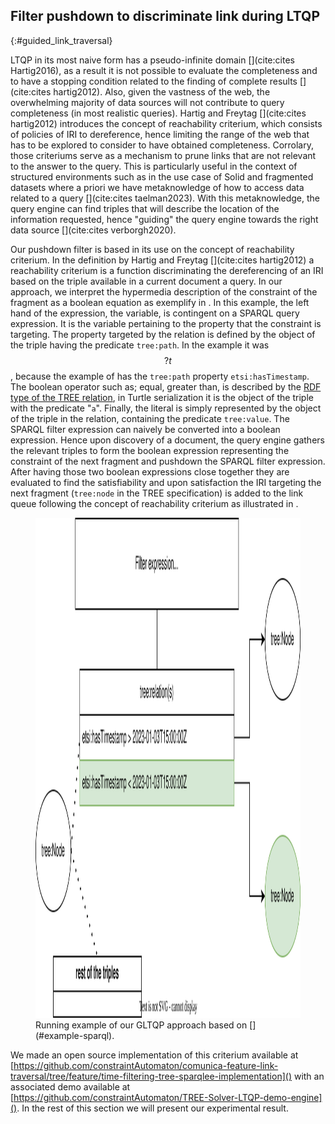 ## Filter pushdown to discriminate link during LTQP
{:#guided_link_traversal}

LTQP in its most naive form has a pseudo-infinite domain [](cite:cites Hartig2016), as a result
it is not possible to evaluate the completeness and to have a stopping condition related to the finding of complete results [](cite:cites hartig2012). 
Also, given the vastness of the web, the overwhelming majority of data sources will not contribute to query completeness (in most realistic queries).
Hartig and Freytag [](cite:cites hartig2012) introduces the concept of reachability criterium, which consists of policies
of IRI to dereference, hence limiting the range of the web that has to be explored to consider to have obtained completeness.
Corrolary, those criteriums serve as a mechanism to prune links that are not relevant to the answer to the query.
This is particularly useful in the context of structured environments such as in the use case of Solid and fragmented datasets
where a priori we have metaknowledge of how to access data related to a query [](cite:cites taelman2023).
With this metaknowledge, the query engine can find triples that will describe the location of the information requested,
hence "guiding" the query engine towards the right data source [](cite:cites verborgh2020). 

Our pushdown filter is based in its use on the concept of reachability criterium.
In the definition by Hartig and Freytag [](cite:cites hartig2012) a reachability criterium is a function discriminating the dereferencing of 
an IRI based on the triple available in a current document a query.
In our approach, we interpret the hypermedia description of the constraint of the fragment as a boolean equation as
exemplify in [](#example-sparql).
In this example, the left hand of the expression, the variable, is contingent on a SPARQL query expression.
It is the variable pertaining to the property that the constraint is targeting.
The property targeted by the relation is defined by the object of the triple having the predicate `tree:path`.
In the example it was $$ ?t $$, because the example of [](#TREE-relation-turtle-example)
has the `tree:path` property `etsi:hasTimestamp`. 
The boolean operator such as; equal, greater than, is described by the [RDF type of the TREE relation](https://treecg.github.io/specification/#Relation), in Turtle serialization it is the object of the triple with the predicate "`a`".
Finally, the literal is simply represented by the object of the triple in the relation,
containing the predicate `tree:value`.
The SPARQL filter expression can naively be converted into a boolean expression.
Hence upon discovery of a document, the query engine gathers the relevant triples to form the boolean expression 
representing the constraint of the next fragment and pushdown the SPARQL filter expression.
After having those two boolean expressions close together they are evaluated to find the satisfiability and upon satisfaction
the IRI targeting the next fragment (`tree:node` in the TREE specification) is added to the link queue following the
concept of reachability criterium as illustrated in [](#running_example).


<figure id="running_example">
<img src="img/running_example.drawio.svg" alt="[Running example of our GLTQP approach]" class="figure-narrow" style="height: 20vh">
<figcaption markdown="block">
Running example of our GLTQP approach based on [](#example-sparql).
</figcaption>
</figure>

We made an open source implementation of this criterium available at [https://github.com/constraintAutomaton/comunica-feature-link-traversal/tree/feature/time-filtering-tree-sparqlee-implementation]() with an associated demo available at
[https://github.com/constraintAutomaton/TREE-Solver-LTQP-demo-engine](). In the rest of this section we will present our experimental result.

